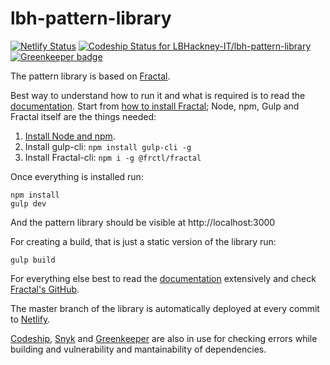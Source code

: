 # lbh-pattern-library

[![Netlify Status](https://api.netlify.com/api/v1/badges/30b38bb5-cc87-4643-837f-9d9733b5d8f8/deploy-status)](https://app.netlify.com/sites/lbh-pattern-library/deploys)
 [![Codeship Status for LBHackney-IT/lbh-pattern-library](https://app.codeship.com/projects/4a881f30-814c-0136-409f-6ef3b406e826/status?branch=master)](https://app.codeship.com/projects/301692)
 [![Greenkeeper badge](https://badges.greenkeeper.io/LBHackney-IT/lbh-pattern-library.svg?token=aeaf15d91330ee168acb79319c49ccd0e967af460a908c5c57940d566fa14ead&ts=1534255836760)](https://greenkeeper.io/)

The pattern library is based on [Fractal](http://fractal.build).

Best way to understand how to run it and what is required is to read the [documentation](http://fractal.build/guide). Start from [how to install Fractal](http://fractal.build/guide/installation); Node, npm, Gulp and Fractal itself are the things needed:

1. [Install Node and npm](https://docs.npmjs.com/getting-started/installing-node#install-npm--manage-npm-versions).
2. Install gulp-cli: `npm install gulp-cli -g`
3. Install Fractal-cli: `npm i -g @frctl/fractal`

Once everything is installed run:
```
npm install
gulp dev
```
And the pattern library should be visible at http://localhost:3000


For creating a build, that is just a static version of the library run:
```
gulp build
```
For everything else best to read the [documentation](http://fractal.build/guide) extensively and check [Fractal's GitHub](https://github.com/frctl/fractal).

The master branch of the library is automatically deployed at every commit to [Netlify](https://lbh-pattern-library.netlify.com).

[Codeship](https://snyk.io/), [Snyk](https://snyk.io/) and [Greenkeeper](https://greenkeeper.io/) are also in use for checking errors while building and vulnerability and mantainability of dependencies.
